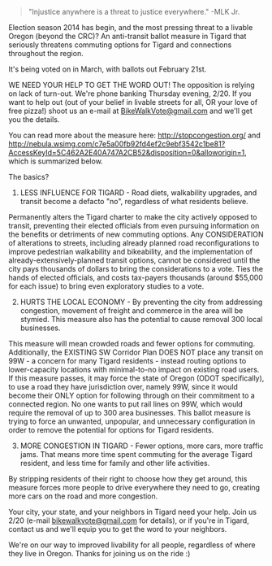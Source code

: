 > "Injustice anywhere is a threat to justice everywhere." -MLK Jr.

Election season 2014 has begin, and the most pressing threat to a livable Oregon (beyond the CRC)? An anti-transit ballot measure in Tigard that seriously threatens commuting options for Tigard and connections throughout the region. 

It's being voted on in March, with ballots out February 21st.

WE NEED YOUR HELP TO GET THE WORD OUT! The opposition is relying on lack of turn-out. We're phone banking Thursday evening, 2/20. If you want to help out (out of your belief in livable streets for all, OR your love of free pizza!) shoot us an e-mail at BikeWalkVote@gmail.com and we'll get you the details.

You can read more about the measure here: http://stopcongestion.org/ and http://nebula.wsimg.com/c7e5a00fb92fd4ef2c9ebf3542c1be81?AccessKeyId=5C462A2E40A747A2CB52&disposition=0&alloworigin=1, which is summarized below.

The basics?
1) LESS INFLUENCE FOR TIGARD - Road diets, walkability upgrades, and transit become a defacto "no", regardless of what residents believe.

Permanently alters the Tigard charter to make the city actively opposed to transit, preventing their elected officials from even pursuing information on the benefits or detriments of new commuting options. Any CONSIDERATION of alterations to streets, including already planned road reconfigurations to improve pedestrian walkability and bikeability, and the implementation of already-extensively-planned transit options, cannot be considered until the city pays thousands of dollars to bring the considerations to a vote. Ties the hands of elected officials, and costs tax-payers thousands (around $55,000 for each issue) to bring even exploratory studies to a vote.

2) HURTS THE LOCAL ECONOMY -  By preventing the city from addressing congestion, movement of freight and commerce in the area will be stymied. This measure also has the potential to cause removal 300 local businesses. 
 
This measure will mean crowded roads and fewer options for commuting. Additionally, the EXISTING SW Corridor Plan DOES NOT place any transit on 99W - a concern for many Tigard residents - instead routing options to lower-capacity locations with minimal-to-no impact on existing road users. If this measure passes, it may force the state of Oregon (ODOT specifically), to use a road they have jurisdiction over, namely 99W, since it would become their ONLY option for following through on their commitment to a connected region. No one wants to put rail lines on 99W, which would require the removal of up to 300 area businesses. This ballot measure is trying to force an unwanted, unpopular, and unnecessary configuration in order to remove the potential for options for Tigard residents.

3) MORE CONGESTION IN TIGARD - Fewer options, more cars, more traffic jams. That means more time spent commuting for the average Tigard resident, and less time for family and other life activities.

By stripping residents of their right to choose how they get around, this measure forces more people to drive everywhere they need to go, creating more cars on the road and more congestion.



Your city, your state, and your neighbors in Tigard need your help. Join us 2/20 (e-mail bikewalkvote@gmail.com for details), or if you're in Tigard, contact us and we'll equip you to get the word to your neighbors.

We're on our way to improved livability for all people, regardless of where they live in Oregon. Thanks for joining us on the ride :)
